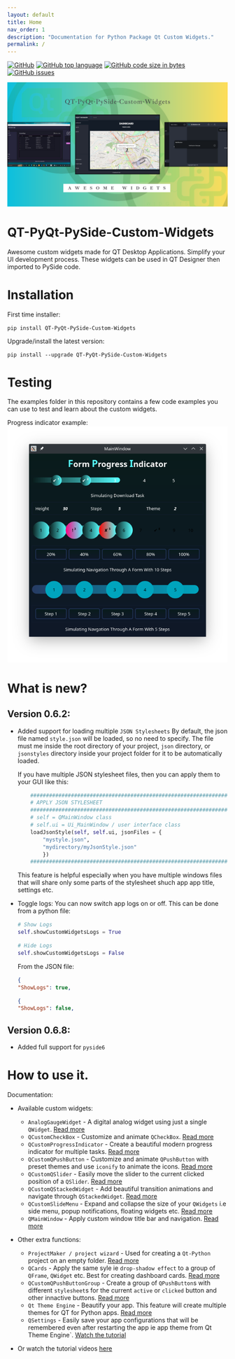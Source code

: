 ```yaml
---
layout: default
title: Home
nav_order: 1
description: "Documentation for Python Package Qt Custom Widgets."
permalink: /
---
```


[![GitHub](https://img.shields.io/github/license/KhamisiKibet/QT-PyQt-PySide-Custom-Widgets?logo=Github)](https://github.com/KhamisiKibet/QT-PyQt-PySide-Custom-Widgets/blob/master/LICENSE) [![GitHub top language](https://img.shields.io/github/languages/top/KhamisiKibet/QT-PyQt-PySide-Custom-Widgets?logo=github)](https://github.com/KhamisiKibet/QT-PyQt-PySide-Custom-Widgets) [![GitHub code size in bytes](https://img.shields.io/github/languages/code-size/KhamisiKibet/QT-PyQt-PySide-Custom-Widgets?logo=github)](https://github.com/KhamisiKibet/QT-PyQt-PySide-Custom-Widgets) [![GitHub issues](https://img.shields.io/github/issues/KhamisiKibet/QT-PyQt-PySide-Custom-Widgets?logo=github)](https://github.com/KhamisiKibet/QT-PyQt-PySide-Custom-Widgets/issues)

![Custom Widgets Art](https://github.com/KhamisiKibet/docs-QT-PyQt-PySide-Custom-Widgets/blob/main/images/custom_widgets_art.png?raw=true)

# QT-PyQt-PySide-Custom-Widgets
Awesome custom widgets made for QT Desktop Applications. Simplify your UI development process. These widgets can be used in QT Designer then imported to PySide code.

# Installation 
First time installer:
```
pip install QT-PyQt-PySide-Custom-Widgets
```

Upgrade/install the latest version:
```
pip install --upgrade QT-PyQt-PySide-Custom-Widgets
```

# Testing
The examples folder in this repository contains a few code examples you can use to test and learn about the custom widgets.

Progress indicator example:
![Custom Progress bar](https://github.com/KhamisiKibet/docs-QT-PyQt-PySide-Custom-Widgets/blob/main/images/Screenshot.png?raw=true)

# What is new?
## Version 0.6.2:
- Added support for loading multiple ``JSON Stylesheets``
    By default, the json file named ``style.json`` will be loaded, so no need to specify. The file must me inside the root directory of your project, ``json`` directory, or ``jsonstyles`` directory inside your project folder for it to be automatically loaded.
    
    If you have multiple JSON stylesheet files, then you can apply them to your GUI like this:
    ```python
        ########################################################################
        # APPLY JSON STYLESHEET
        ########################################################################
        # self = QMainWindow class
        # self.ui = Ui_MainWindow / user interface class
        loadJsonStyle(self, self.ui, jsonFiles = {
            "mystyle.json",
            "mydirectory/myJsonStyle.json"
            })
        ########################################################################
    ```
    This feature is helpful especially when you have multiple windows files that will share only some parts of the stylesheet shuch app app title, settings etc.
    
- Toggle logs:
    You can now switch app logs on or off.
    This can be done from a python file:
    ```python
    # Show Logs
    self.showCustomWidgetsLogs = True
    ```
    ```python
    # Hide Logs
    self.showCustomWidgetsLogs = False
    ```
    From the JSON file:
    ```json
    {
    "ShowLogs": true,
    ```
    ```json
    {
    "ShowLogs": false,
    ```

## Version 0.6.8:
- Added full support for `pyside6`

# How to use it.

Documentation:

- Available custom widgets:
    - `AnalogGaugeWidget` - A digital analog widget using just a single `QWidget`. [Read more](docs/widgets/custom-analog-gauge)
    - `QCustomCheckBox` - Customize and animate `QCheckBox`. [Read more](docs/widgets/custom-qcheckbox)
    - `QCustomProgressIndicator` - Create a beautiful modern progress indicator for multiple tasks. [Read more](docs/widgets/custom-progress-bar)
    - `QCustomQPushButton` - Customize and animate `QPushButton` with preset themes and use `iconify` to animate the icons. [Read more](docs/widgets/custom-qpushbutton)
    - `QCustomQSlider` - Easily move the slider to the current clicked position of a `QSlider`. [Read more](docs/widgets/custom-qslider)
    - `QCustomQStackedWidget` - Add beautiful transition animations and navigate through `QStackedWidget`. [Read more](docs/widgets/custom-qstacked-widgets)
    - `QCustomSlideMenu` - Expand and collapse the size of your `QWidgets` i.e side menu, popup notifications, floating widgets etc. [Read more](docs/widgets/custom-slide-menu-widgets)
    - `QMainWindow` - Apply custom window title bar and navigation. [Read more](docs/widgets/custom-qmainwindow)

- Other extra functions:
    - `ProjectMaker / project wizard` - Used for creating a `Qt-Python` project on an empty folder. [Read more](docs/other-functions/project-maker)
    - `QCards` - Apply the same syle ie `drop-shadow effect` to a group of `QFrame`, `QWidget` etc. Best for creating dashboard cards. [Read more](docs/other-functions/qt-cards)
    - `QCustomQPushButtonGroup` - Create a group of `QPushButton`s with different `stylesheet`s for the current `active` or `clicked` button and other innactive buttons. [Read more](docs/other-functions/qpushbutton-group)
    - `Qt Theme Engine` - Beautify your app. This feature will create multiple themes for QT for Python apps. [Read more](docs/other-functions/qt-theme-engine)
    - `QSettings` - Easily save your app configurations that will be remembered even after restarting the app ie app theme from Qt Theme Engine`. [Watch the tutorial](https://youtu.be/mkBwInKhBsA)


- Or watch the tutorial videos [here](https://www.youtube.com/watch?v=21Qt9p_F7Ts&list=PLJ8t3BKaQLhPKj9Mx08WAwvz7TGskefbK)

